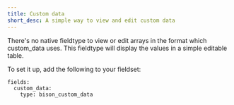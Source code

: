 ```yaml
---
title: Custom data
short_desc: A simple way to view and edit custom data
---
```


There's no native fieldtype to view or edit arrays in the format which custom_data uses. This fieldtype will display the values in a simple editable table.

To set it up, add the following to your fieldset:

~~~
fields:
  custom_data:
    type: bison_custom_data
~~~